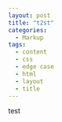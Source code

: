 ```yaml
---
layout: post
title: "t2st"
categories:
  - Markup
tags:
  - content
  - css
  - edge case
  - html
  - layout
  - title
---
```


test